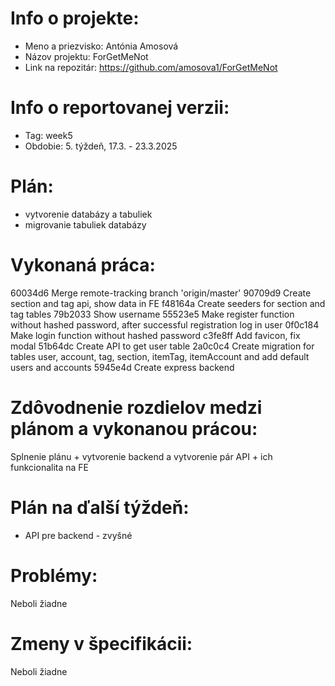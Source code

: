# Info o projekte:
- Meno a priezvisko: Antónia Amosová
- Názov projektu: ForGetMeNot
- Link na repozitár: https://github.com/amosova1/ForGetMeNot

# Info o reportovanej verzii:  
- Tag: week5
- Obdobie: 5. týždeň, 17.3. - 23.3.2025

# Plán:
- vytvorenie databázy a tabuliek
- migrovanie tabuliek databázy

# Vykonaná práca:
60034d6 Merge remote-tracking branch 'origin/master'
90709d9 Create section and tag api, show data in FE
f48164a Create seeders for section and tag tables
79b2033 Show username
55523e5 Make register function without hashed password, after successful registration log in user
0f0c184 Make login function without hashed password
c3fe8ff Add favicon, fix modal
51b64dc Create API to get user table
2a0c0c4 Create migration for tables user, account, tag, section, itemTag, itemAccount and add default users and accounts
5945e4d Create express backend

# Zdôvodnenie rozdielov medzi plánom a vykonanou prácou:
Splnenie plánu + vytvorenie backend a vytvorenie pár API + ich funkcionalita na FE

# Plán na ďalší týždeň:
- API pre backend - zvyšné

# Problémy:
Neboli žiadne

# Zmeny v špecifikácii:
Neboli žiadne
